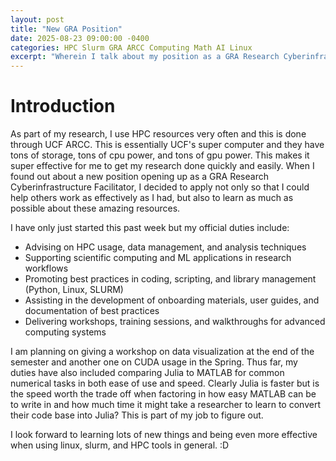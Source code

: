 ```yaml
---
layout: post
title: "New GRA Position"
date: 2025-08-23 09:00:00 -0400
categories: HPC Slurm GRA ARCC Computing Math AI Linux
excerpt: "Wherein I talk about my position as a GRA Research Cyberinfrastructure Facilitator"
---
```


# Introduction

As part of my research, I use HPC resources very often and this is done through UCF ARCC. This is essentially UCF's super computer and they have tons of storage, tons of cpu power, and tons of gpu power. This makes it super effective for me to get my research done quickly and easily. When I found out about a new position opening up as a GRA Research Cyberinfrastructure Facilitator, I decided to apply not only so that I could help others work as effectively as I had, but also to learn as much as possible about these amazing resources. 


I have only just started this past week but my official duties include:

* Advising on HPC usage, data management, and analysis techniques
* Supporting scientific computing and ML applications in research workflows
* Promoting best practices in coding, scripting, and library management (Python, Linux,
SLURM)
* Assisting in the development of onboarding materials, user guides, and documentation of
best practices
* Delivering workshops, training sessions, and walkthroughs for advanced computing
systems

I am planning on giving a workshop on data visualization at the end of the semester and another one on CUDA usage in the Spring. Thus far, my duties have also included comparing Julia to MATLAB for common numerical tasks in both ease of use and speed. Clearly Julia is faster but is the speed worth the trade off when factoring in how easy MATLAB can be to write in and how much time it might take a researcher to learn to convert their code base into Julia? This is part of my job to figure out. 

I look forward to learning lots of new things and being even more effective when using linux, slurm, and HPC tools in general. :D
